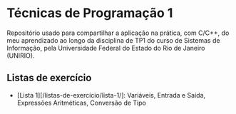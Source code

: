# Técnicas de Programação 1
<p>Repositório usado para compartilhar a aplicação na prática, com C/C++, do meu aprendizado ao longo da disciplina de TP1 do curso de Sistemas de Informação, pela Universidade Federal do Estado do Rio de Janeiro (UNIRIO).</p>

## Listas de exercício
- [Lista 1][/listas-de-exercício/lista-1/]: Variáveis, Entrada e Saída, Expressões Aritméticas, Conversão de Tipo

